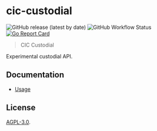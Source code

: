 # cic-custodial

![GitHub release (latest by date)](https://img.shields.io/github/v/release/grassrootseconomics/cic-custodial)
![GitHub Workflow Status](https://img.shields.io/github/actions/workflow/status/grassrootseconomics/cic-custodial/release.yaml)
[![Go Report Card](https://goreportcard.com/badge/github.com/grassrootseconomics/cic-custodial)](https://goreportcard.com/report/github.com/grassrootseconomics/cic-custodial)

> CIC Custodial

Experimental custodial API.

## Documentation

- [Usage](docs/usage.md)

## License

[AGPL-3.0](LICENSE).